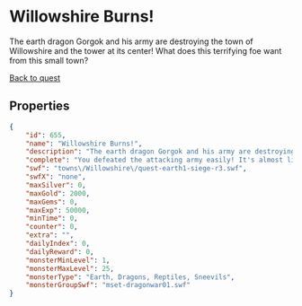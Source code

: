 # Willowshire Burns!

The earth dragon Gorgok and his army are destroying the town of Willowshire and the tower at its center! What does this terrifying foe want from this small town?

[Back to quest](../quests.md)

## Properties

```json
{
    "id": 655,
    "name": "Willowshire Burns!",
    "description": "The earth dragon Gorgok and his army are destroying the town of Willowshire and the tower at its center! What does this terrifying foe want from this small town?",
    "complete": "You defeated the attacking army easily! It's almost like you're level 10 again... (Since this is the original wave from DragonFable's second war ever!)",
    "swf": "towns\/Willowshire\/quest-earth1-siege-r3.swf",
    "swfX": "none",
    "maxSilver": 0,
    "maxGold": 2000,
    "maxGems": 0,
    "maxExp": 50000,
    "minTime": 0,
    "counter": 0,
    "extra": "",
    "dailyIndex": 0,
    "dailyReward": 0,
    "monsterMinLevel": 1,
    "monsterMaxLevel": 25,
    "monsterType": "Earth, Dragons, Reptiles, Sneevils",
    "monsterGroupSwf": "mset-dragonwar01.swf"
}
```

